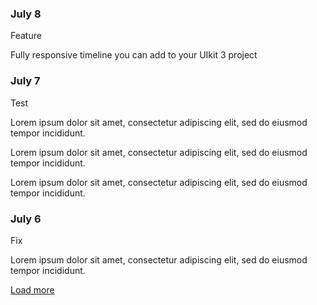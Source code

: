 <div class="uk-container uk-padding">
    <div class="uk-timeline">
        <div class="uk-timeline-item">
            <div class="uk-timeline-icon">
                <span class="uk-badge"><span uk-icon="check"></span></span>
            </div>
            <div class="uk-timeline-content">
                <div class="uk-card uk-card-default uk-margin-medium-bottom uk-overflow-auto">
                    <div class="uk-card-header">
                        <div class="uk-grid-small uk-flex-middle" uk-grid>
                            <h3 class="uk-card-title"><time datetime="2020-07-08">July 8</time></h3>
                            <span class="uk-label uk-label-success uk-margin-auto-left">Feature</span>
                        </div>
                    </div>
                    <div class="uk-card-body">
											<p class="uk-text-success">Fully responsive timeline you can add to your UIkit 3 project
                        </p>
                    </div>
                </div>
            </div>
        </div>
        <div class="uk-timeline-item">
            <div class="uk-timeline-icon">
                <span class="uk-badge"><span uk-icon="check"></span></span>
            </div>
            <div class="uk-timeline-content">
                <div class="uk-card uk-card-default uk-margin-medium-bottom uk-overflow-auto">
                    <div class="uk-card-header">
                        <div class="uk-grid-small uk-flex-middle" uk-grid>
                            <h3 class="uk-card-title"><time datetime="2020-07-07">July 7</time></h3>
                            <span class="uk-label uk-label-warning uk-margin-auto-left">Test</span>
                        </div>
                    </div>
                    <div class="uk-card-body">
											<p>Lorem ipsum dolor sit amet, consectetur adipiscing elit, sed do eiusmod tempor incididunt.
                        </p>
											<p>Lorem ipsum dolor sit amet, consectetur adipiscing elit, sed do eiusmod tempor incididunt.
                        </p>
											<p>Lorem ipsum dolor sit amet, consectetur adipiscing elit, sed do eiusmod tempor incididunt.
                        </p>
                    </div>
                </div>
            </div>
        </div>
				<div class="uk-timeline-item">
            <div class="uk-timeline-icon">
                <span class="uk-badge"><span uk-icon="check"></span></span>
            </div>
            <div class="uk-timeline-content">
                <div class="uk-card uk-card-default uk-margin-medium-bottom uk-overflow-auto">
                    <div class="uk-card-header">
                        <div class="uk-grid-small uk-flex-middle" uk-grid>
                            <h3 class="uk-card-title"><time datetime="2020-07-06">July 6</time></h3>
                            <span class="uk-label uk-label-danger uk-margin-auto-left">Fix</span>
                        </div>
                    </div>
                    <div class="uk-card-body">
                        <p>Lorem ipsum dolor sit amet, consectetur adipiscing elit, sed do eiusmod tempor incididunt.
                        </p>
                    </div>
                </div>
								<a href="#"><span class="uk-margin-small-right" uk-icon="triangle-down"></span>Load more</a>
            </div>
        </div>
    </div>
</div>